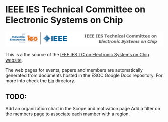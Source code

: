 IEEE IES Technical Committee on Electronic Systems on Chip
===============

![logo](images/banner.png)

This is a the source of the [IEEE IES TC on Electronic Systems on Chip website](https://ESOC.ieee-ies.org).

The web pages for events, papers and members are automatically generated from documents hosted in the ESOC Google Docs repository. For more info check the [bin](bin/README.md) directory.

## TODO:
Add an organization chart in the Scope and motivation page
Add a filter on the members page to associate each mamber with a region.
